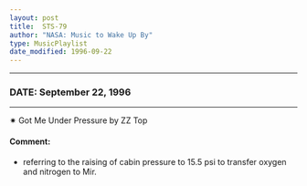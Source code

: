 ```yaml
---
layout: post
title:  STS-79
author: "NASA: Music to Wake Up By"
type: MusicPlaylist
date_modified: 1996-09-22
---
```


----
### DATE: September 22, 1996
----
✷ Got Me Under Pressure by ZZ Top

#### Comment:
* referring to the raising of cabin pressure to 15.5 psi to transfer oxygen and nitrogen to Mir.
